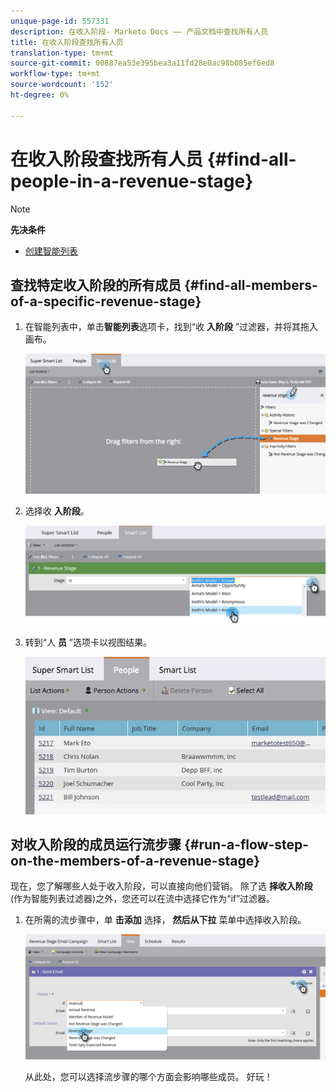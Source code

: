 ```yaml
---
unique-page-id: 557331
description: 在收入阶段- Marketo Docs —— 产品文档中查找所有人员
title: 在收入阶段查找所有人员
translation-type: tm+mt
source-git-commit: 00887ea53e395bea3a11fd28e0ac98b085ef6ed8
workflow-type: tm+mt
source-wordcount: '152'
ht-degree: 0%

---
```



# 在收入阶段查找所有人员 {#find-all-people-in-a-revenue-stage}

>[!NOTE]
>
>**先决条件**
>
>* [创建智能列表](../../../../product-docs/core-marketo-concepts/smart-lists-and-static-lists/creating-a-smart-list/create-a-smart-list.md)

>



## 查找特定收入阶段的所有成员 {#find-all-members-of-a-specific-revenue-stage}

1. 在智能列表中，单击**智能列表**选项卡，找到“收 **入阶段** ”过滤器，并将其拖入画布。

   ![](assets/draginrevenuefilter.png)

1. 选择收 **入阶段**。

   ![](assets/two.jpg)

1. 转到“人 **员** ”选项卡以视图结果。

   ![](assets/peopleresults.jpg)

## 对收入阶段的成员运行流步骤 {#run-a-flow-step-on-the-members-of-a-revenue-stage}

现在，您了解哪些人处于收入阶段，可以直接向他们营销。 除了选 **择收入阶段** (作为智能列表过滤器)之外，您还可以在流中选择它作为“if”过滤器。

1. 在所需的流步骤中，单 **击添加** 选择， **然后从下拉** 菜单中选择收入阶段。

   ![](assets/six.png)

   从此处，您可以选择流步骤的哪个方面会影响哪些成员。 好玩！

